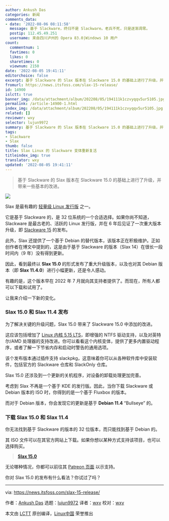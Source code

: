 ```yaml
---
author: Ankush Das
categories: 新闻
comments_data:
- date: '2022-08-06 08:11:58'
  message: 基于 Slackware，终归不是 Slackware。老兵不死，只是逐渐凋零。
  postip: 112.45.49.251
  username: 来自四川泸州的 Opera 83.0|Windows 10 用户
count:
  commentnum: 1
  favtimes: 0
  likes: 0
  sharetimes: 0
  viewnum: 2150
date: '2022-08-05 19:41:11'
editorchoice: false
excerpt: 基于 Slackware 的 Slax 版本在 Slackware 15.0 的基础上进行了升级，并带来一些基本的改进。
fromurl: https://news.itsfoss.com/slax-15-release/
id: 14900
islctt: true
banner_img: /data/attachment/album/202208/05/194111k1czvyqqv5ur5105.jpg
permalink: /article-14900-1.html
index_img: /data/attachment/album/202208/05/194111k1czvyqqv5ur5105.jpg.thumb.jpg
related: []
reviewer: wxy
selector: lujun9972
summary: 基于 Slackware 的 Slax 版本在 Slackware 15.0 的基础上进行了升级，并带来一些基本的改进。
tags:
- Slackware
- Slax
thumb: false
title: Slax Linux 的 Slackware 变体重新复活
titleindex_img: true
translator: wxy
updated: '2022-08-05 19:41:11'
---
```



> 
> 基于 Slackware 的 Slax 版本在 Slackware 15.0 的基础上进行了升级，并带来一些基本的改进。
> 
> 
> 


![](/data/attachment/album/202208/05/194111k1czvyqqv5ur5105.jpg)


Slax 是最有趣的 [轻量级 Linux 发行版](https://itsfoss.com/lightweight-linux-beginners/) 之一。


它是基于 Slackware 的，是 32 位系统的一个合适选择。如果你尚不知道，Slackware 是最古老的、活跃的 Linux 发行版，并在 6 年后见证了一次重大版本升级，即 [Slackware 15](https://news.itsfoss.com/slackware-15-release/) 的发布。


此外，Slax 还提供了一个基于 Debian 的替代版本，该版本正在积极维护。正如创作者在博文中提到的，这是由于基于 Slackware 的版本（Slax 14）在很长一段时间内（9 年）没有得到更新。


因此，看到最终以 **Slax 15.0** 的形式发布了重大升级版本，以及也对其 Debian 版本（即 **Slax 11.4.0**）进行小幅更新，还是令人感动。


有趣的是，这个版本早在 2022 年 7 月就向其支持者提供了。而现在，所有人都可以下载和试用了。


让我来介绍一下新的变化。


### Slax 15.0 和 Slax 11.4 发布


为了解决关键的升级问题，Slax 15.0 带来了 Slackware 15.0 中添加的改进。


这应该包括增加了 [Linux 内核 5.15 LTS](https://news.itsfoss.com/linux-kernel-5-15-release/)，即增强的 NTFS 驱动支持，以及对英特尔/AMD 处理器的支持改进。你可以看看这个内核变体，提供了更多内置驱动程序，或者了解一下节省内存和启动时警告的通用选项。


该个发布版本通过插件支持 slackpkg，这意味着你可以从各种软件库中安装软件，包括官方的 Slackware 仓库和 SlackOnly 仓库。


Slax 15.0 还涉及到一个更新的关机程序，对设备的卸载处理更加完善。


考虑到 Slax 不再是一个基于 KDE 的发行版。因此，当你下载 Slackware 或 Debian 版本的 ISO 时，你得到的是一个基于 Fluxbox 的版本。


而对于 Debian 版本，你会发现它的更新是基于 **Debian 11.4** “Bullseye” 的。


### 下载 Slax 15.0 和 Slax 11.4


你无法找到基于 Slackware 的版本的 32 位版本，而只能找到基于 Debian 的。


其 ISO 文件可以在其官方网站上下载。如果你想以某种方式支持该项目，也可以选择购买。



> 
> **[Slax 15.0](https://www.slax.org/)**
> 
> 
> 


无论哪种情况，你都可以前往其 [Patreon 页面](https://patreon.com/slax/) 以示支持。


你对 Slax 15.0 的发布有什么看法？你试过了吗？




---


via: <https://news.itsfoss.com/slax-15-release/>


作者：[Ankush Das](https://news.itsfoss.com/author/ankush/) 选题：[lujun9972](https://github.com/lujun9972) 译者：[wxy](https://github.com/wxy) 校对：[wxy](https://github.com/wxy)


本文由 [LCTT](https://github.com/LCTT/TranslateProject) 原创编译，[Linux中国](https://linux.cn/) 荣誉推出
